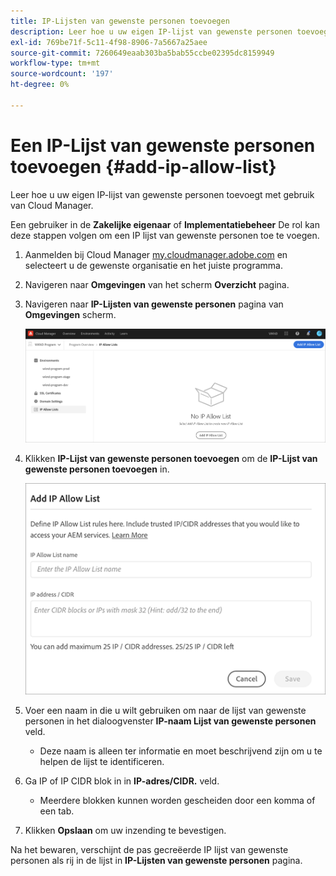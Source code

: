 ```yaml
---
title: IP-Lijsten van gewenste personen toevoegen
description: Leer hoe u uw eigen IP-lijst van gewenste personen toevoegt met gebruik van Cloud Manager.
exl-id: 769be71f-5c11-4f98-8906-7a5667a25aee
source-git-commit: 7260649eaab303ba5bab55ccbe02395dc8159949
workflow-type: tm+mt
source-wordcount: '197'
ht-degree: 0%

---
```



# Een IP-Lijst van gewenste personen toevoegen {#add-ip-allow-list}

Leer hoe u uw eigen IP-lijst van gewenste personen toevoegt met gebruik van Cloud Manager.

Een gebruiker in de **Zakelijke eigenaar** of **Implementatiebeheer** De rol kan deze stappen volgen om een IP lijst van gewenste personen toe te voegen.

1. Aanmelden bij Cloud Manager [my.cloudmanager.adobe.com](https://my.cloudmanager.adobe.com/) en selecteert u de gewenste organisatie en het juiste programma.

1. Navigeren naar **Omgevingen** van het scherm **Overzicht** pagina.

1. Navigeren naar **IP-Lijsten van gewenste personen** pagina van **Omgevingen** scherm.

   ![IP-lijsten van gewenste personen in het zijpaneel](/help/implementing/cloud-manager/assets/ip-allow-list/ip-allow-list-create.png)

1. Klikken **IP-Lijst van gewenste personen toevoegen** om de **IP-Lijst van gewenste personen toevoegen** in.

   ![Het dialoogvenster IP-Lijst van gewenste personen toevoegen](/help/implementing/cloud-manager/assets/ip-allow-list/ip-allow-list-create02.png)

1. Voer een naam in die u wilt gebruiken om naar de lijst van gewenste personen in het dialoogvenster **IP-naam Lijst van gewenste personen** veld.

   * Deze naam is alleen ter informatie en moet beschrijvend zijn om u te helpen de lijst te identificeren.

1. Ga IP of IP CIDR blok in in **IP-adres/CIDR.** veld.

   * Meerdere blokken kunnen worden gescheiden door een komma of een tab.

1. Klikken **Opslaan** om uw inzending te bevestigen.

Na het bewaren, verschijnt de pas gecreëerde IP lijst van gewenste personen als rij in de lijst in **IP-Lijsten van gewenste personen** pagina.
